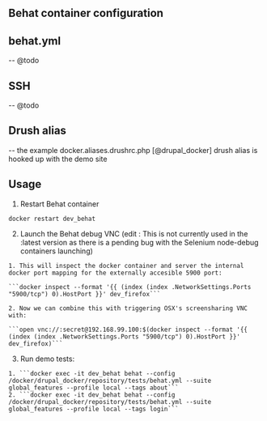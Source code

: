 Behat container configuration
------------

  ## behat.yml

  -- @todo

  ## SSH

  -- @todo

  ## Drush alias

  -- the example docker.aliases.drushrc.php [@drupal_docker] drush alias is hooked up with the demo site

Usage
-----------

  1. Restart Behat container

   ```docker restart dev_behat```

  2. Launch the Behat debug VNC (edit : This is not currently used in the :latest version as there is a pending bug with the Selenium node-debug containers launching)

    1. This will inspect the docker container and server the internal docker port mapping for the externally accesible 5900 port:

    ```docker inspect --format '{{ (index (index .NetworkSettings.Ports "5900/tcp") 0).HostPort }}' dev_firefox```

    2. Now we can combine this with triggering OSX's screensharing VNC with:

    ```open vnc://:secret@192.168.99.100:$(docker inspect --format '{{ (index (index .NetworkSettings.Ports "5900/tcp") 0).HostPort }}' dev_firefox)```

  3. Run demo tests:

    1. ```docker exec -it dev_behat behat --config /docker/drupal_docker/repository/tests/behat.yml --suite global_features --profile local --tags about```
    2. ```docker exec -it dev_behat behat --config /docker/drupal_docker/repository/tests/behat.yml --suite global_features --profile local --tags login```



